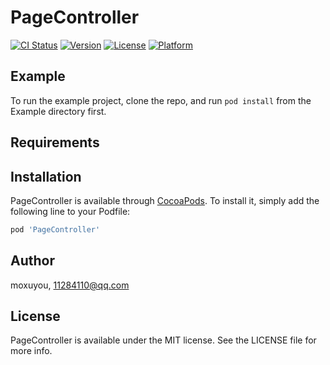 # PageController

[![CI Status](https://img.shields.io/travis/moxuyou/PageController.svg?style=flat)](https://travis-ci.org/moxuyou/PageController)
[![Version](https://img.shields.io/cocoapods/v/PageController.svg?style=flat)](https://cocoapods.org/pods/PageController)
[![License](https://img.shields.io/cocoapods/l/PageController.svg?style=flat)](https://cocoapods.org/pods/PageController)
[![Platform](https://img.shields.io/cocoapods/p/PageController.svg?style=flat)](https://cocoapods.org/pods/PageController)

## Example

To run the example project, clone the repo, and run `pod install` from the Example directory first.

## Requirements

## Installation

PageController is available through [CocoaPods](https://cocoapods.org). To install
it, simply add the following line to your Podfile:

```ruby
pod 'PageController'
```

## Author

moxuyou, 11284110@qq.com

## License

PageController is available under the MIT license. See the LICENSE file for more info.
